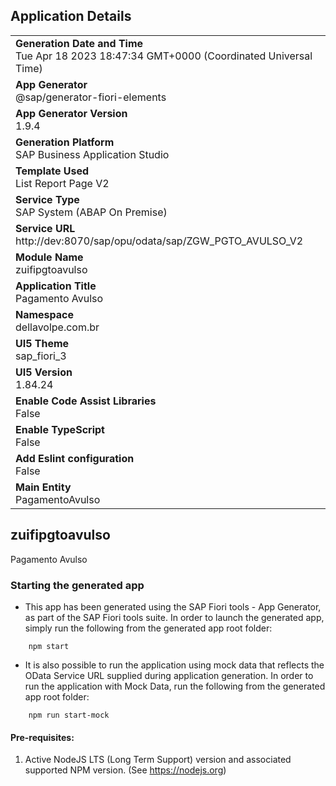 ## Application Details
|               |
| ------------- |
|**Generation Date and Time**<br>Tue Apr 18 2023 18:47:34 GMT+0000 (Coordinated Universal Time)|
|**App Generator**<br>@sap/generator-fiori-elements|
|**App Generator Version**<br>1.9.4|
|**Generation Platform**<br>SAP Business Application Studio|
|**Template Used**<br>List Report Page V2|
|**Service Type**<br>SAP System (ABAP On Premise)|
|**Service URL**<br>http://dev:8070/sap/opu/odata/sap/ZGW_PGTO_AVULSO_V2
|**Module Name**<br>zuifipgtoavulso|
|**Application Title**<br>Pagamento Avulso|
|**Namespace**<br>dellavolpe.com.br|
|**UI5 Theme**<br>sap_fiori_3|
|**UI5 Version**<br>1.84.24|
|**Enable Code Assist Libraries**<br>False|
|**Enable TypeScript**<br>False|
|**Add Eslint configuration**<br>False|
|**Main Entity**<br>PagamentoAvulso|

## zuifipgtoavulso

Pagamento Avulso

### Starting the generated app

-   This app has been generated using the SAP Fiori tools - App Generator, as part of the SAP Fiori tools suite.  In order to launch the generated app, simply run the following from the generated app root folder:

```
    npm start
```

- It is also possible to run the application using mock data that reflects the OData Service URL supplied during application generation.  In order to run the application with Mock Data, run the following from the generated app root folder:

```
    npm run start-mock
```

#### Pre-requisites:

1. Active NodeJS LTS (Long Term Support) version and associated supported NPM version.  (See https://nodejs.org)


